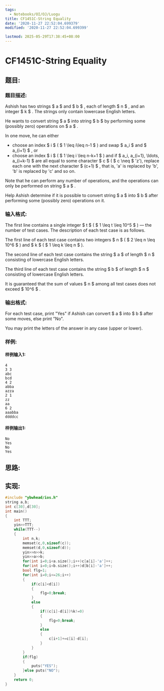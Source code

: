 ```yaml
---
tags: 
  - Notebooks/OI/OJ/Luogu
title: CF1451C-String Equality
date: '2020-11-27 22:52:04.699379'
modified: '2020-11-27 22:52:04.699399'

lastmod: 2025-05-29T17:38:45+08:00
---
```

# CF1451C-String Equality
## 题目:
### 题目描述:
Ashish has two strings $ a $ and $ b $ , each of length $ n $ , and an integer $ k $ . The strings only contain lowercase English letters.

He wants to convert string $ a $ into string $ b $ by performing some (possibly zero) operations on $ a $ .

In one move, he can either

- choose an index $ i $ ( $ 1 \leq i\leq n-1 $ ) and swap $ a_i $ and $ a_{i+1} $ , or
- choose an index $ i $ ( $ 1 \leq i \leq n-k+1 $ ) and if $ a_i, a_{i+1}, \ldots, a_{i+k-1} $ are all equal to some character $ c $ ( $ c \neq $ 'z'), replace each one with the next character $ (c+1) $ , that is, 'a' is replaced by 'b', 'b' is replaced by 'c' and so on.

Note that he can perform any number of operations, and the operations can only be performed on string $ a $ .

Help Ashish determine if it is possible to convert string $ a $ into $ b $ after performing some (possibly zero) operations on it.
### 输入格式:
The first line contains a single integer $ t $ ( $ 1 \leq t \leq 10^5 $ ) — the number of test cases. The description of each test case is as follows.

The first line of each test case contains two integers $ n $ ( $ 2 \leq n \leq 10^6 $ ) and $ k $ ( $ 1 \leq k \leq n $ ).

The second line of each test case contains the string $ a $ of length $ n $ consisting of lowercase English letters.

The third line of each test case contains the string $ b $ of length $ n $ consisting of lowercase English letters.

It is guaranteed that the sum of values $ n $ among all test cases does not exceed $ 10^6 $ .
### 输出格式:
For each test case, print "Yes" if Ashish can convert $ a $ into $ b $ after some moves, else print "No".

You may print the letters of the answer in any case (upper or lower).
### 样例:
#### 样例输入1:
```
4
3 3
abc
bcd
4 2
abba
azza
2 1
zz
aa
6 2
aaabba
ddddcc
```
#### 样例输出1:
```
No
Yes
No
Yes
```
## 思路:

## 实现:
```cpp
#include "ybwhead/ios.h"
string a,b;
int c[30],d[30];
int main()
{
	int TTT;
	yin>>TTT;
	while(TTT--)
	{
		int n,k;
		memset(c,0,sizeof(c));
		memset(d,0,sizeof(d));
		yin>>n>>k;
		yin>>a>>b;
		for(int i=0;i<a.size();i++)c[a[i]-'a']++;
		for(int i=0;i<b.size();i++)d[b[i]-'a']++;
		bool flg=1;
		for(int i=0;i<=26;i++)
		{
			if(c[i]<d[i])
			{
				flg=0;break;
			}
			else
			{
				if((c[i]-d[i])%k!=0)
				{
					flg=0;break;
				}
				else
				{
					c[i+1]+=c[i]-d[i];
				}
			}
		}
		if(flg)
		{
			puts("YES");
		}else puts("NO");
	}
	return 0;
}

```
